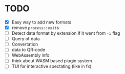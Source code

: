 # TODO
- [x] Easy way to add new formats
- [x] remove `process::exit`s
- [ ] Detect data format by extension if it went from `-i` flag
- [ ] Query of data
- [ ] Convertation
- [ ] data to QR-code
- [ ] WebAssembly info
- [ ] think about WASM based plugin system
- [ ] TUI for interactive spectating (like in fx)
